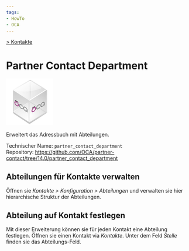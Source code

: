 ```yaml
---
tags:
- HowTo
- OCA
---
```

[> Kontakte](Kontakte.md)
# Partner Contact Department
![icon_oca_app](assets/icon_oca_app.png)

Erweitert das Adressbuch mit Abteilungen.

Technischer Name: `partner_contact_department`\
Repository: <https://github.com/OCA/partner-contact/tree/14.0/partner_contact_department>

## Abteilungen für Kontakte verwalten

Öffnen sie *Kontakte > Konfiguration > Abteilungen* und verwalten sie hier hierarchische Struktur der Abteilungen. 

## Abteilung auf Kontakt festlegen

Mit dieser Erweiterung können sie für jeden Kontakt eine Abteilung festlegen. Öffnen sie einen Kontakt via *Kontakte*. Unter dem Feld *Stelle* finden sie das Abteilungs-Feld.


